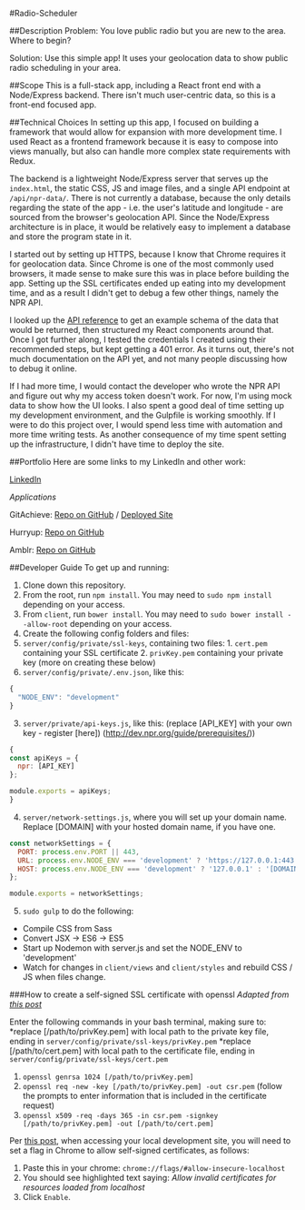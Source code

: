 #Radio-Scheduler

##Description
Problem:  You love public radio but you are new to the area. Where to begin?

Solution: Use this simple app! It uses your geolocation data to show public radio scheduling in your area.

##Scope
This is a full-stack app, including a React front end with a Node/Express backend. There isn't much user-centric data, so this is a front-end focused app.

##Technical Choices
In setting up this app, I focused on building a framework that would allow for expansion with more development time. I used React as a frontend framework because it is easy to compose into views manually, but also can handle more complex state requirements with Redux.

The backend is a lightweight Node/Express server that serves up the `index.html`, the static CSS, JS and image files, and a single API endpoint at `/api/npr-data/`. There is not currently a database, because the only details regarding the state of the app - i.e. the user's latitude and longitude - are sourced from the browser's geolocation API. Since the Node/Express architecture is in place, it would be relatively easy to implement a database and store the program state in it.

I started out by setting up HTTPS, because I know that Chrome requires it for geolocation data. Since Chrome is one of the most commonly used browsers, it made sense to make sure this was in place before building the app. Setting up the SSL certificates ended up eating into my development time, and as a result I didn't get to debug a few other things, namely the NPR API.

I looked up the [API reference](http://dev.npr.org/api/) to get an example schema of the data that would be returned, then structured my React components around that. Once I got further along, I tested the credentials I created using their recommended steps, but kept getting a 401 error. As it turns out, there's not much documentation on the API yet, and not many people discussing how to debug it online. 

If I had more time, I would contact the developer who wrote the NPR API and figure out why my access token doesn't work. For now, I'm using mock data to show how the UI looks. I also spent a good deal of time setting up my development environment, and the Gulpfile is working smoothly. If I were to do this project over, I would spend less time with automation and more time writing tests. As another consequence of my time spent setting up the infrastructure, I didn't have time to deploy the site.

##Portfolio
Here are some links to my LinkedIn and other work:

[LinkedIn](https://www.linkedin.com/in/alexnitta)

*Applications*

GitAchieve: [Repo on GitHub](https://github.com/alexnitta/GitAchieve) / [Deployed Site](http://gitachieve.com)

Hurryup: [Repo on GitHub](https://github.com/alexnitta/hurry-up)

Amblr: [Repo on GitHub](https://github.com/alexnitta/amblr)



##Developer Guide
To get up and running:

1. Clone down this repository.
2. From the root, run `npm install`. You may need to `sudo npm install` depending on your access.
3. From `client`, run `bower install`. You may need to `sudo bower install --allow-root` depending on your access.
4. Create the following config folders and files:
  1. `server/config/private/ssl-keys`, containing two files:
    1. `cert.pem` containing your SSL certificate
    2. `privKey.pem` containing your private key (more on creating these below)
  2. `server/config/private/.env.json`, like this: 
  ```javascript
  {
    "NODE_ENV": "development"
  }
  ```
  3. `server/private/api-keys.js`, like this: (replace [API_KEY] with your own key - register [here]) (http://dev.npr.org/guide/prerequisites/))
  ```javascript
  {
  const apiKeys = {
    npr: [API_KEY]
  };

  module.exports = apiKeys;
  }
  ```
  4. `server/network-settings.js`, where you will set up your domain name. Replace [DOMAIN] with your hosted domain name, if you have one.
  ```javascript
  const networkSettings = {
    PORT: process.env.PORT || 443,
    URL: process.env.NODE_ENV === 'development' ? 'https://127.0.0.1:443' : '[DOMAIN]',
    HOST: process.env.NODE_ENV === 'development' ? '127.0.0.1' : '[DOMAIN]'
  };

  module.exports = networkSettings;
  ```
5. `sudo gulp` to do the following:
  * Compile CSS from Sass
  * Convert JSX -> ES6 -> ES5
  * Start up Nodemon with server.js and set the NODE_ENV to 'development'
  * Watch for changes in `client/views` and `client/styles` and rebuild CSS / JS when files change.

###How to create a self-signed SSL certificate with openssl
*Adapted from [this post](http://www.i-visionblog.com/2014/10/create-https-tls-ssl-application-with-express-nodejs-in-localhost-openssl.html)*

Enter the following commands in your bash terminal, making sure to:
*replace [/path/to/privKey.pem] with local path to the private key file, ending in `server/config/private/ssl-keys/privKey.pem`
*replace [/path/to/cert.pem] with local path to the certificate file, ending in `server/config/private/ssl-keys/cert.pem`

1. `openssl genrsa 1024 [/path/to/privKey.pem]`
2.  `openssl req -new -key [/path/to/privKey.pem] -out csr.pem` (follow the prompts to enter information that is included in the certificate request)
3.  `openssl x509 -req -days 365 -in csr.pem -signkey [/path/to/privKey.pem] -out [/path/to/cert.pem]`


Per [this post](http://stackoverflow.com/questions/7580508/getting-chrome-to-accept-self-signed-localhost-certificate), when accessing your local development site, you will need to set a flag in Chrome to allow self-signed certificates, as follows: 

1.  Paste this in your chrome: `chrome://flags/#allow-insecure-localhost`
2. You should see highlighted text saying: *Allow invalid certificates for resources loaded from localhost*
3. Click `Enable`.

